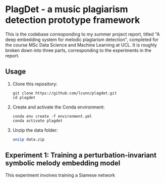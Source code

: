 # PlagDet - a music plagiarism detection prototype framework

This is the codebase corresponding to my summer project report, titled "A deep embedding system for melodic plagiarism detection", completed for the course MSc Data Science and Machine Learning at UCL. It is roughly broken down into three parts, corresponding to the experiments in the report.

## Usage

1. Clone this repository:
   ```
   git clone https://github.com/lcunn/plagdet.git
   cd plagdet
   ```

2. Create and activate the Conda environment:
   ```
   conda env create -f environment.yml
   conda activate plagdet
   ```

3. Unzip the data folder:
   ```bash
   unzip data.zip
   ```

## Experiment 1: Training a perturbation-invariant symbolic melody embedding model

This experiment involves training a Siamese network 
